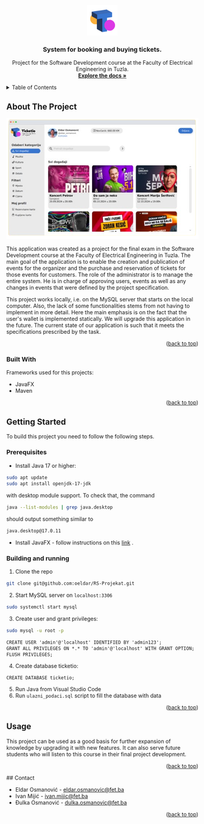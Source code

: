 <!-- Improved compatibility of back to top link: See: https://github.com/othneildrew/Best-README-Template/pull/73 -->
<a id="readme-top"></a>
<!--
*** Thanks for checking out the Best-README-Template. If you have a suggestion
*** that would make this better, please fork the repo and create a pull request
*** or simply open an issue with the tag "enhancement".
*** Don't forget to give the project a star!
*** Thanks again! Now go create something AMAZING! :D
-->



<!-- PROJECT SHIELDS -->
<!--
*** I'm using markdown "reference style" links for readability.
*** Reference links are enclosed in brackets [ ] instead of parentheses ( ).
*** See the bottom of this document for the declaration of the reference variables
*** for contributors-url, forks-url, etc. This is an optional, concise syntax you may use.
*** https://www.markdownguide.org/basic-syntax/#reference-style-links
-->


<!-- PROJECT LOGO -->
<br />
<div align="center">
  <a href="https://github.com/othneildrew/Best-README-Template">
    <img src="logo-09.png" alt="Logo" width="80" height="80">
  </a>

  <h3 align="center">System for booking and buying tickets.</h3>

  <p align="center">
    Project for the Software Development course at the Faculty of Electrical Engineering in Tuzla.
    <br />
    <a href="https://github.com/oeldar/RS-Projekat/tree/master"><strong>Explore the docs »</strong></a>
    <br />
  </p>
</div>



<!-- TABLE OF CONTENTS -->
<details>
  <summary>Table of Contents</summary>
  <ol>
    <li>
      <a href="#about-the-project">About The Project</a>
      <ul>
        <li><a href="#built-with">Built With</a></li>
      </ul>
    </li>
    <li>
      <a href="#getting-started">Getting Started</a>
      <ul>
        <li><a href="#prerequisites">Prerequisites</a></li>
        <li><a href="#building-and-running">Building and running</a></li>
      </ul>
    </li>
    <li><a href="#usage">Usage</a></li>
    <li><a href="#contact">Contact</a></li>
  </ol>
</details>



<!-- ABOUT THE PROJECT -->
## About The Project
<div align="center">
    <img src="screen.png" alt="Logo" width="524" height="318">
</div>


This application was created as a project for the final exam in the Software Development course at the Faculty of Electrical Engineering in Tuzla. The main goal of the application is to enable the creation and publication of events for the organizer and the purchase and reservation of tickets for those events for customers. The role of the administrator is to manage the entire system. He is in charge of approving users, events as well as any changes in events that were defined by the project specification.

This project works locally, i.e. on the MySQL server that starts on the local computer. Also, the lack of some functionalities stems from not having to implement in more detail. Here the main emphasis is on the fact that the user's wallet is implemented statically. We will upgrade this application in the future. The current state of our application is such that it meets the specifications prescribed by the task.
<p align="right">(<a href="#readme-top">back to top</a>)</p>



### Built With

Frameworks used for this projects:
- JavaFX
- Maven

<p align="right">(<a href="#readme-top">back to top</a>)</p>



<!-- GETTING STARTED -->
## Getting Started

To build this project you need to follow the following steps.

### Prerequisites

- Install Java 17 or higher:

```sh
sudo apt update
sudo apt install openjdk-17-jdk
  ```
with desktop module support. To check that, the command 
```sh
java --list-modules | grep java.desktop
```
should output something similar to
```sh
java.desktop@17.0.11
```

- Install JavaFX - follow instructions on this [link](https://openjfx.io/openjfx-docs/) .
### Building and running

1. Clone the repo
```sh
git clone git@github.com:oeldar/RS-Projekat.git
   ```
2. Start MySQL server on `localhost:3306`
```sh
sudo systemctl start mysql
```
3. Create user and grant privileges:
```sh
sudo mysql -u root -p
```
```mysql
CREATE USER 'admin'@'localhost' IDENTIFIED BY 'admin123';
GRANT ALL PRIVILEGES ON *.* TO 'admin'@'localhost' WITH GRANT OPTION;
FLUSH PRIVILEGES;
```
4. Create database ticketio:
```mysql
CREATE DATABASE ticketio;
```
5. Run Java from Visual Studio Code
6. Run `ulazni_podaci.sql` script to fill the database with data
<p align="right">(<a href="#readme-top">back to top</a>)</p>



<!-- USAGE EXAMPLES -->
## Usage

This project can be used as a good basis for further expansion of knowledge by upgrading it with new features. It can also serve future students who will listen to this course in their final project development.


<p align="right">(<a href="#readme-top">back to top</a>)</p>
<!-- CONTACT -->
## Contact

- Eldar Osmanović -  eldar.osmanovic@fet.ba
- Ivan Mijić - ivan.mijic@fet.ba
- Đulka Osmanović - dulka.osmanovic@fet.ba
<p align="right">(<a href="#readme-top">back to top</a>)</p>
